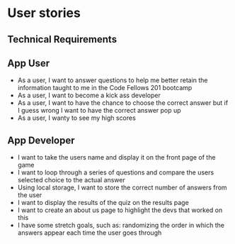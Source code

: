 # User stories

## Technical Requirements



## App User
* As a user, I want to answer questions to help me better retain the information taught to me in the Code Fellows 201 bootcamp
* As a user, I want to become a kick ass developer
* As a user, I want to have the chance to choose the correct answer but if I guess wrong I want to have the correct answer pop up
* As a user, I wanty to see my high scores

## App Developer
* I want to take the users name and display it on the front page of the game
* I want to loop through a series of questions and compare the users selected choice to the actual answer
* Using local storage, I want to store the correct number of answers from the user
* I want to display the results of the quiz on the results page
* I want to create an about us page to highlight the devs that worked on this
* I have some stretch goals, such as: randomizing the order in which the answers appear each time the user goes through
